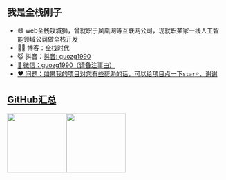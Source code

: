 ## 我是全栈刚子

- 😄 web全栈攻城狮，曾就职于凤凰网等互联网公司，现就职某家一线人工智能领域公司做全栈开发
- 👨‍💻 博客：<a href="https://www.nodefans.cn" target="_blank">全栈时代</a>
- 😺 抖音：<a href="https://www.douyin.com/user/MS4wLjABAAAAM3-hihuIhpS1ORbXp5lUaA4-aJrrGUB0ZL_qWqmC2YE" target="_blank">抖音: guozg1990
- 💬 微信：guozg1990（请备注事由）
- ❤ 问题：如果我的项目对您有些帮助的话，可以给项目点一下`star`⭐，谢谢

## GitHub汇总

<img align="" height="137px" src="https://github-readme-stats.vercel.app/api?username=liyupi&hide_title=true&hide_border=true&show_icons=true&include_all_commits=true&line_height=21&bg_color=0,EC6C6C,FFD479,FFFC79,73FA79&theme=graywhite&locale=cn" /><img align="" height="137px" src="https://github-readme-stats.vercel.app/api/top-langs/?username=gzg1500521074&hide_title=true&hide_border=true&layout=compact&bg_color=0,73FA79,73FDFF,D783FF&theme=graywhite&locale=cn" />
